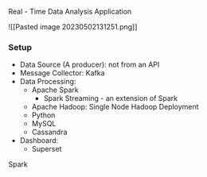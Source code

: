 Real - Time Data Analysis Application

![[Pasted image 20230502131251.png]]

### Setup
* Data Source (A producer): not from an API
*  Message Collector: Kafka
* Data Processing:
	* Apache Spark
		* Spark Streaming - an extension of Spark
	* Apache Hadoop: Single Node Hadoop Deployment
	* Python
	* MySQL
	* Cassandra
* Dashboard:
	* Superset

Spark